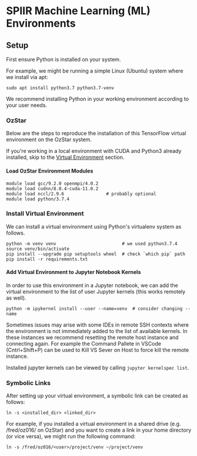 # SPIIR Machine Learning (ML) Environments

## Setup

First ensure Python is installed on your system.

For example, we might be running a simple Linux (Ubuntu) system where we install via apt:

    sudo apt install python3.7 python3.7-venv

We recommend installing Python in your working environment according to your user needs.

### OzStar

Below are the steps to reproduce the installation of this TensorFlow virtual environment on the OzStar system.

If you're working in a local environment with CUDA and Python3 already installed, skip to the [Virtual Environment](#venv_setup) section.

#### Load OzStar Environment Modules

    module load gcc/9.2.0 openmpi/4.0.2
    module load cudnn/8.0.4-cuda-11.0.2
    module load nccl/2.9.6                # probably optional
    module load python/3.7.4

### <a href="venv_setup"></a>Install Virtual Environment

We can install a virtual environment using Python's virtualenv system as follows.

    python -m venv venv                         # we used python3.7.4
    source venv/bin/activate
    pip install --upgrade pip setuptools wheel  # check `which pip` path
    pip install -r requirements.txt
    
#### Add Virtual Environment to Jupyter Notebook Kernels

In order to use this environment in a Jupyter notebook, we can add the virtual environment
to the list of user Jupyter kernels (this works remotely as well).

    python -m ipykernel install --user --name=venv  # consider changing --name

Sometimes issues may arise with some IDEs in remote SSH contexts where the environment is not
immediately added to the list of available kernels. In these instances we recommend resetting
the remote host instance and connecting again. For example the Command Pallete in VSCode
(Cntrl+Shift+P) can be used to Kill VS Sever on Host to force kill the remote instance.

Installed jupyter kernels can be viewed by calling `jupyter kernelspec list`.

### Symbolic Links

After setting up your virtual environment, a symbolic link can be created as follows:

    ln -s <installed_dir> <linked_dir>

For example, if you installed a virtual environment in a shared drive (e.g. /fred/oz016/<user> on OzStar)
and you want to create a link in your home directory (or vice versa), we might run the following command:

    ln -s /fred/oz016/<user>/project/venv ~/project/venv 
